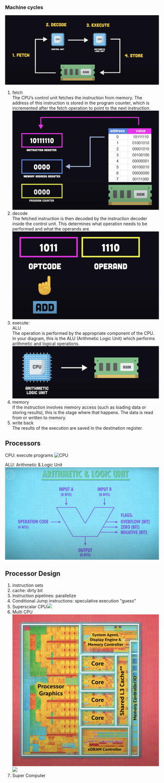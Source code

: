 ### Machine cycles
![](pics/cpu1.png)  
1. fetch  
The CPU’s control unit fetches the instruction from memory. The address of this instruction is stored in the program counter, which is incremented after the fetch operation to point to the next instruction.
![](pics/fetch.png) 
2. decode  
The fetched instruction is then decoded by the instruction decoder inside the control unit. This determines what operation needs to be performed and what the operands are.
![](pics/decode.png) 
3. execute:  
ALU  
The operation is performed by the appropriate component of the CPU. In your diagram, this is the ALU (Arithmetic Logic Unit) which performs arithmetic and logical operations.  
![](pics/execute.png) 
4. memory  
If the instruction involves memory access (such as loading data or storing results), this is the stage where that happens. The data is read from or written to memory.
5. write back  
The results of the execution are saved in the destination register.

## Processors
CPU: execute programs
![CPU](pics/CPU.png)  

ALU: Arithmetic & Logic Unit
![ALU](pics/ALU.png) 

## Processor Design
1. instruction sets  
2. cache: dirty bit
3. Instruction pipelines: parallelize
4. Conditional Jump instructions: speculative execution "guess"
5. Superscalar CPU![](pics/superCPU.png)
6. Multi CPU![](pics/multiCPU.png)![](pics/multiCPUs.png)
7. Super Computer